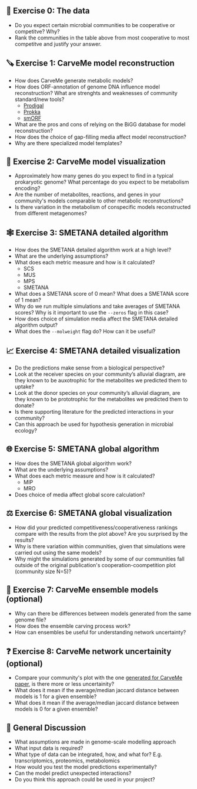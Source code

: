## 🏁 Exercise 0: The data

 - Do you expect certain microbial communities to be cooperative or competitve? Why?
 - Rank the communities in the table above from most cooperative to most competitve and justify your answer.

## 🪚 Exercise 1: CarveMe model reconstruction

 - How does CarveMe generate metabolic models? 
 - How does ORF-annotation of genome DNA influence model reconstruction? What are strenghts and weaknesses of community standard/new tools?
    * [Prodigal](https://bmcbioinformatics.biomedcentral.com/articles/10.1186/1471-2105-11-119)
    * [Prokka](https://academic.oup.com/bioinformatics/article/30/14/2068/2390517)
    * [smORF](https://www.sciencedirect.com/science/article/pii/S1931312820306193?via%3Dihub)
 - What are the pros and cons of relying on the BiGG database for model reconstruction?
 - How does the choice of gap-filling media affect model reconstruction?
 - Why are there specialized model templates?

## 🧮 Exercise 2: CarveMe model visualization

 - Approximately how many genes do you expect to find in a typical prokaryotic genome? What percentage do you expect to be metabolism encoding?
 - Are the number of metabolites, reactions, and genes in your community's models comparable to other metabolic reconstructions?
 - Is there variation in the metabolism of conspecific models reconstructed from different metagenomes?

## 🕸️ Exercise 3: SMETANA detailed algorithm

 - How does the SMETANA detailed algorithm work at a high level?
 - What are the underlying assumptions?
 - What does each metric measure and how is it calculated?
    * SCS
    * MUS
    * MPS
    * SMETANA
 - What does a SMETANA score of 0 mean? What does a SMETANA score of 1 mean?
 - Why do we run multiple simulations and take averages of SMETANA scores? Why is it important to use the `--zeros` flag in this case?
 - How does choice of simulation media affect the SMETANA detailed algorithm output?
 - What does the `--molweight` flag do? How can it be useful?

## 📈 Exercise 4: SMETANA detailed visualization

-   Do the predictions make sense from a biological perspective?
-   Look at the receiver species on your community’s alluvial diagram, are they known to be auxotrophic for the metabolites we predicted them to uptake?
-   Look at the donor species on your community’s alluvial diagram, are they known to be prototrophic for the metabolites we predicted them to donate?
-   Is there supporting literature for the predicted interactions in your community?
-   Can this approach be used for hypothesis generation in microbial ecology?

## 🌐 Exercise 5: SMETANA global algorithm

 - How does the SMETANA global algorithm work?
 - What are the underlying assumptions?
 - What does each metric measure and how is it calculated?
   * MIP
   * MRO
 - Does choice of media affect global score calculation?

## ⚖️ Exercise 6: SMETANA global visualization

 - How did your predicted competitiveness/cooperativeness rankings compare with the results from the plot above? Are you surprised by the results?
 - Why is there variation within communities, given that simulations were carried out using the same models?
 - Why might the simulations generated by some of our communities fall outside of the original publication's cooperation-coompetition plot (community size N=5)?

## 🎰 Exercise 7: CarveMe ensemble models (optional)

 - Why can there be differences between models generated from the same genome file?
 - How does the ensemble carving process work?
 - How can ensembles be useful for understanding network uncertainty?

## ❓ Exercise 8: CarveMe network uncertainity (optional)

 - Compare your community's plot with the one [generated for CarveMe paper](https://raw.githubusercontent.com/cdanielmachado/carveme_paper/master/results/other/ensemble_distances.png), is there more or less uncertainity?
 - What does it mean if the average/median jaccard distance between models is 1 for a given ensemble?
 - What does it mean if the average/median jaccard distance between models is 0 for a given ensemble?

## 💬 General Discussion

- What assumptions are made in genome-scale modelling approach
- What input data is required?
- What type of data can be integrated, how, and what for? E.g. transcriptomics, proteomics, metabolomics
- How would you test the model predictions experimentally?
- Can the model predict unexpected interactions?
- Do you think this approach could be used in your project?  
